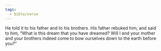 ```yaml
---
tags:
  - bible/verse
---
```

He told it to his father and to his brothers. His father rebuked him, and said to him, “What is this dream that you have dreamed? Will I and your mother and your brothers indeed come to bow ourselves down to the earth before you?”